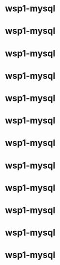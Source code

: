 # wsp1-mysql
# wsp1-mysql
# wsp1-mysql
# wsp1-mysql
# wsp1-mysql
# wsp1-mysql
# wsp1-mysql
# wsp1-mysql
# wsp1-mysql
# wsp1-mysql
# wsp1-mysql
# wsp1-mysql
